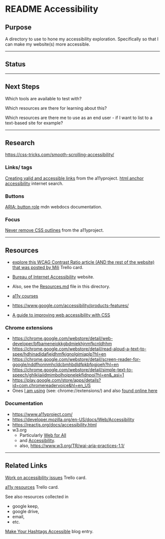 # README Accessibility

## Purpose
A directory to use to hone my accessibility exploration. Specifically so that I can make my website(s) more accessible.

---
## Status

---
## Next Steps
Which tools are available to test with?

Which resources are there for learning about this?

Which resources are there me to use as an end user - if I want to list to a text-based site for example?

---
## Research
https://css-tricks.com/smooth-scrolling-accessibility/

### Links/<a> tags
[Creating valid and accessible links](https://www.a11yproject.com/posts/2019-02-15-creating-valid-and-accessible-links/) from the a11yproject.
[html anchor accessibility](https://www.google.com/search?q=html+anchor+accessibility&oq=html+anchor+accessibility&aqs=chrome..69i57.6984j0j4&sourceid=chrome&ie=UTF-8) internet search.

### Buttons
[ARIA: button role](https://developer.mozilla.org/en-US/docs/Web/Accessibility/ARIA/Roles/button_role) mdn webdocs documentation.

### Focus
[Never remove CSS outlines](https://www.a11yproject.com/posts/2013-01-25-never-remove-css-outlines/) from the a11yproject.

---
## Resources
* [explore this WCAG Contrast Ratio article (AND the rest of the website) that was posted by Mili](https://trello.com/c/bgdUXGZM/436-explore-this-article-and-the-rest-of-the-website-that-was-posted-by-mili) Trello card.

* [Bureau of Internet Accessibility](https://www.boia.org/) website.

* Also, see the [Resources.md](https://github.com/JamieBort/LearningDirectory/blob/master/Accessibility/Resources.md) file in this directory.

* [a11y courses](https://github.com/mgifford/a11y-courses)

* https://www.google.com/accessibility/products-features/

* [A guide to improving web accessibility with CSS](https://blog.logrocket.com/a-guide-to-improving-web-accessibility-with-css/)

### Chrome extensions
* https://chrome.google.com/webstore/detail/web-developer/bfbameneiokkgbdmiekhjnmfkcnldhhm
* https://chrome.google.com/webstore/detail/read-aloud-a-text-to-spee/hdhinadidafjejdhmfkjgnolgimiaplp?hl=en
* https://chrome.google.com/webstore/detail/screen-reader-for-google/nddfhonnmhcldcbmhbdldfpkbfpgjoeh?hl=en
* https://chrome.google.com/webstore/detail/simple-text-to-speech/ghlkijaiidmimbolhoipnelekfidnpoi?hl=en&_asi=1
* https://play.google.com/store/apps/details?id=com.chromereadervoice&hl=en_US
* Ones [I am using](chrome://extensions/) (see: chrome://extensions/) and also [found online here](https://chrome.google.com/webstore/user/purchases?hl=en)

### Documentation
* https://www.a11yproject.com/
* https://developer.mozilla.org/en-US/docs/Web/Accessibility
* https://reactjs.org/docs/accessibility.html
* w3.org
  * Particularly [Web for All](https://www.w3.org/Consortium/mission.html#principles)
  * and [Accessibility](https://www.w3.org/WAI/).
  * also, https://www.w3.org/TR/wai-aria-practices-1.1/

---
## Related Links
[Work on accessibility issues](https://trello.com/c/QiXs2V0r/164-work-on-accessibility-issues) Trello card.

[a11y resources](https://trello.com/c/nSgl3vaI/437-a11y-resources) Trello card.

See also resources collected in 

* google keep, 
* google drive, 
* email, 
* etc.

[Make Your Hashtags Accessible](https://www.boia.org/blog/make-your-hashtags-accessible) blog entry.